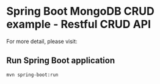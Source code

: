# Spring Boot MongoDB CRUD example - Restful CRUD API

For more detail, please visit:


## Run Spring Boot application
```
mvn spring-boot:run
```
